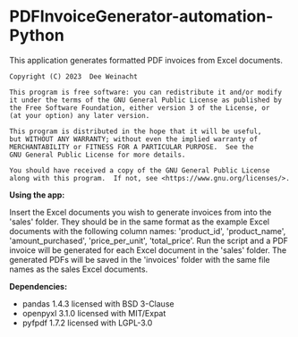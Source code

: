# PDFInvoiceGenerator-automation-Python

This application generates formatted PDF invoices from Excel documents.

    Copyright (C) 2023  Dee Weinacht

    This program is free software: you can redistribute it and/or modify
    it under the terms of the GNU General Public License as published by
    the Free Software Foundation, either version 3 of the License, or
    (at your option) any later version.

    This program is distributed in the hope that it will be useful,
    but WITHOUT ANY WARRANTY; without even the implied warranty of
    MERCHANTABILITY or FITNESS FOR A PARTICULAR PURPOSE.  See the
    GNU General Public License for more details.

    You should have received a copy of the GNU General Public License
    along with this program.  If not, see <https://www.gnu.org/licenses/>.


**Using the app:**  

Insert the Excel documents you wish to generate invoices from into the 
'sales' folder. They should be in the same format as the example Excel documents
with the following column names: 'product_id', 'product_name', 'amount_purchased',
'price_per_unit', 'total_price'.
Run the script and a PDF invoice will be generated for each Excel document
in the 'sales' folder. The generated PDFs will be saved in the 'invoices'
folder with the same file names as the sales Excel documents.
    

**Dependencies:**
- pandas 1.4.3 licensed with BSD 3-Clause
- openpyxl 3.1.0 licensed with MIT/Expat
- pyfpdf 1.7.2 licensed with LGPL-3.0
